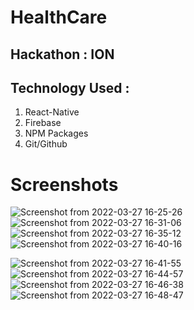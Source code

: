 # HealthCare 

## Hackathon : ION<ATHON>
 
## Technology Used :
  1) React-Native
  2) Firebase
  3) NPM Packages
  4) Git/Github
  
# Screenshots 
![Screenshot from 2022-03-27 16-25-26](https://user-images.githubusercontent.com/99062463/160279168-04ed90b7-ad79-4f6c-83be-23a80fcfd45b.png)
![Screenshot from 2022-03-27 16-31-06](https://user-images.githubusercontent.com/99062463/160279172-d13ab7cc-7553-4682-8430-a0994ceb0927.png)
![Screenshot from 2022-03-27 16-35-12](https://user-images.githubusercontent.com/99062463/160279175-3f2f251e-38c3-44f1-81d0-efe245e2cfd1.png)
![Screenshot from 2022-03-27 16-40-16](https://user-images.githubusercontent.com/99062463/160279176-4f00b3a2-5826-4cab-b99e-9f1d3de28085.png)

![Screenshot from 2022-03-27 16-41-55](https://user-images.githubusercontent.com/99062463/160279179-59af453e-8f4a-40ee-9bff-d6b079faa036.png)
![Screenshot from 2022-03-27 16-44-57](https://user-images.githubusercontent.com/99062463/160279181-5a42959b-5133-4c27-84e1-b33c8a91bb85.png)
![Screenshot from 2022-03-27 16-46-38](https://user-images.githubusercontent.com/99062463/160279184-a35088d9-62d4-4756-b543-283989f4980b.png)
![Screenshot from 2022-03-27 16-48-47](https://user-images.githubusercontent.com/99062463/160279186-c3b10ad9-c309-440a-8846-6cdd7014eb12.png)



